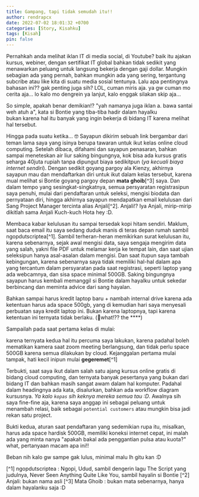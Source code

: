 ```yaml
---
title: Gampang, tapi tidak semudah itu!!
author: rendrapcx
date: 2022-07-02 18:01:32 +0700
categories: [Story, Kisahku]
tags: [Kisah]
pin: false
---
```


Pernahkah anda melihat iklan IT di media social, di Youtube? baik itu ajakan kursus, webiner, dengan sertifikat IT global bahkan tidak sedikit yang menawarkan peluang untuk langsung bekerja dengan gaji dollar. Mungkin sebagian ada yang pernah, bahkan mungkin ada yang sering, tergantung subcribe atau like kita di suatu media sosial tentunya. Lalu apa pentingnya bahasan ini?? gak penting juga sih? LOL, cuman miris aja. ya gw cuman mo cerita aja... lo kalo mo dengrein ya lanjut, kalo enggak silakan skip aja...

So simple, apakah benar demikian!? 
    "yah namanya juga iklan a. bawa santai weh atuh a", kata si Bontie yang tiba-tiba hadir dalam hayalku  
bukan karena hal itu banyak yang ingin bekerja di bidang IT karena melihat hal tersebut.

Hingga pada suatu ketika... 🤓
Sayapun dikirim sebuah link bergambar dari teman lama saya yang isinya berupa tawaran untuk ikut kelas online cloud computing. Setelah dibaca, difahami dan sayapun penasaran, bahkan sampai meneteskan air liur saking bingungnya, kok bisa ada kursus gratis seharga 40juta rupiah tanpa dipungut biaya sedikitpun (*ya kecuali biaya internet sendiri*). Dengan sedikit goyang pargoy ala Kienzy, akhirnya sayapun mau dan mendaftarkan diri untuk ikut dalam kelas tersebut, karena mual melihat si Bontie goyang pargoy depan **mata ghoib**[^3] saya. Dan dalam tempo yang sesingkat-singkatnya, semua persyaratan registrasipun saya penuhi, mulai dari pendaftaran untuk seleksi, mengisi biodata dan pernyataan diri, hingga akhirnya sayapun mendapatkan email kelulusan dari Sang Project Manager tercinta alias Anjali[^2]. Anjali!? Iya Anjali, mirip-mirip dikitlah sama Anjali Kuch-kuch Hota hey :D.

Membaca kabar kelulusan itu sampai tersedak kopi hitam sendiri. Maklum, saat baca email itu saya sedang duduk manis di teras depan rumah sambil ngopdutscriptea[^1]. Sambil terheran-heran memikirkan surat kelulusan itu, karena sebenarnya, sejak awal mengisi data, saya sengaja mengirim data yang salah, yakni file PDF untuk melamar kerja ke tempat lain, dan saat ujian seleksipun hanya asal-asalan dalam mengisi. Dan saat itupun saya tambah kebingungan, karena sebenarnya saya tidak memiliki hal-hal dalam apa yang tercantum dalam persyaratan pada saat registrasi, seperti laptop yang ada webcamnya, dan sisa space minimal 500GB. Saking bingungnya sayapun harus kembali memanggil si Bontie dalam hayalku untuk sekedar berbincang dan meminta advice dari sang hayalan.


Bahkan sampai harus kredit laptop baru + nambah internal drive karena ada ketentuan harus ada space 500gb, yang di kemudian hari saya menyesali perbuatan saya kredit laptop ini. Bukan karena laptopnya, tapi karena ketentuan ini ternyata tidak berlaku. (😤what!?? the ****)

Sampailah pada saat pertama kelas di mulai:

karena ternyata kedua hal itu percuma saya lakukan, karena padahal boleh mematikan kamera saat zoom meeting berlangsung, dan tidak perlu space 500GB karena semua dilakukan by cloud. Kejanggalan pertama mulai tampak, hati kecil inipun mulai **gegeremet**[^1]


Terbukti, saat saya ikut dalam salah satu ajang kursus online gratis di bidang cloud computing, dan ternyata banyak pesertanya yang bukan dari bidang IT dan bahkan masih sangat awam dalam hal komputer. Padahal dalam headingnya ada kata, disalurkan, bahkan ada workflow diagram kursusnya. *Ya kalo `kopas` sih keknya mereka semua tau :D*. Awalnya sih saya fine-fine aja, karena saya anggap ini sebagai peluang untuk menambah relasi, baik sebagai `potential customers` atau mungkin bisa jadi rekan satu project.

Bukti kedua, aturan saat pendaftaran yang sedemikian rupa itu, misalkan, harus ada space hardisk 500GB, memiliki koneksi internet cepat, ini malah ada yang minta nanya "apakah bakal ada penggantian pulsa atau kuota?" what, pertanyaan macam apa ini!! 

Beban nih kalo gw sampe gak lulus, minimal malu lh gitu kan :D




[^1] ngopdutscriptea : Ngopi, Udud, sambil dengerin lagu The Script yang judulnya, Never Seen Anything Quite Like You, sambil hayalin si Bontie
[^2] Anjali: bukan nama asli
[^3] Mata Ghoib : bukan mata sebenarnya, hanya dalam hayalanku saja :D